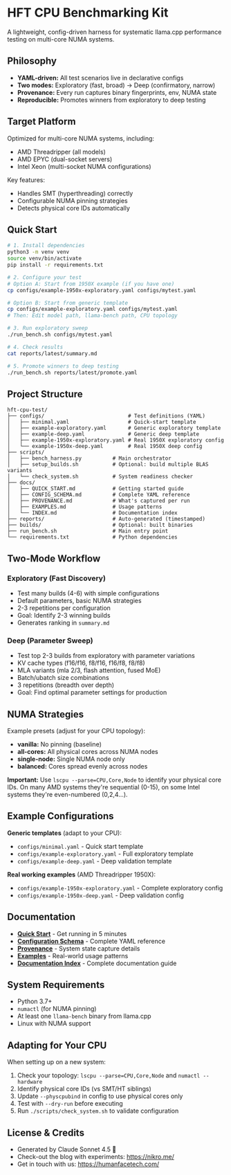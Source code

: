 # HFT CPU Benchmarking Kit

A lightweight, config-driven harness for systematic llama.cpp performance testing on multi-core NUMA systems.

## Philosophy

- **YAML-driven:** All test scenarios live in declarative configs
- **Two modes:** Exploratory (fast, broad) → Deep (confirmatory, narrow)
- **Provenance:** Every run captures binary fingerprints, env, NUMA state
- **Reproducible:** Promotes winners from exploratory to deep testing

## Target Platform

Optimized for multi-core NUMA systems, including:
- AMD Threadripper (all models)
- AMD EPYC (dual-socket servers)
- Intel Xeon (multi-socket NUMA configurations)

Key features:
- Handles SMT (hyperthreading) correctly
- Configurable NUMA pinning strategies
- Detects physical core IDs automatically

## Quick Start

```bash
# 1. Install dependencies
python3 -m venv venv
source venv/bin/activate
pip install -r requirements.txt

# 2. Configure your test
# Option A: Start from 1950X example (if you have one)
cp configs/example-1950x-exploratory.yaml configs/mytest.yaml

# Option B: Start from generic template
cp configs/example-exploratory.yaml configs/mytest.yaml
# Then: Edit model path, llama-bench path, CPU topology

# 3. Run exploratory sweep
./run_bench.sh configs/mytest.yaml

# 4. Check results
cat reports/latest/summary.md

# 5. Promote winners to deep testing
./run_bench.sh reports/latest/promote.yaml
```

## Project Structure

```
hft-cpu-test/
├── configs/                           # Test definitions (YAML)
│   ├── minimal.yaml                   # Quick-start template
│   ├── example-exploratory.yaml       # Generic exploratory template
│   ├── example-deep.yaml              # Generic deep template
│   ├── example-1950x-exploratory.yaml # Real 1950X exploratory config
│   └── example-1950x-deep.yaml        # Real 1950X deep config
├── scripts/
│   ├── bench_harness.py          # Main orchestrator
│   ├── setup_builds.sh           # Optional: build multiple BLAS variants
│   └── check_system.sh           # System readiness checker
├── docs/
│   ├── QUICK_START.md            # Getting started guide
│   ├── CONFIG_SCHEMA.md          # Complete YAML reference
│   ├── PROVENANCE.md             # What's captured per run
│   ├── EXAMPLES.md               # Usage patterns
│   └── INDEX.md                  # Documentation index
├── reports/                      # Auto-generated (timestamped)
├── builds/                       # Optional: built binaries
├── run_bench.sh                  # Main entry point
└── requirements.txt              # Python dependencies
```

## Two-Mode Workflow

### Exploratory (Fast Discovery)
- Test many builds (4-6) with simple configurations
- Default parameters, basic NUMA strategies
- 2-3 repetitions per configuration
- Goal: Identify 2-3 winning builds
- Generates ranking in `summary.md`

### Deep (Parameter Sweep)
- Test top 2-3 builds from exploratory with parameter variations
- KV cache types (f16/f16, f8/f16, f16/f8, f8/f8)
- MLA variants (mla 2/3, flash attention, fused MoE)
- Batch/ubatch size combinations
- 3 repetitions (breadth over depth)
- Goal: Find optimal parameter settings for production

## NUMA Strategies

Example presets (adjust for your CPU topology):

- **vanilla:** No pinning (baseline)
- **all-cores:** All physical cores across NUMA nodes
- **single-node:** Single NUMA node only
- **balanced:** Cores spread evenly across nodes

**Important:** Use `lscpu --parse=CPU,Core,Node` to identify your physical core IDs. On many AMD systems they're sequential (0-15), on some Intel systems they're even-numbered (0,2,4...).

## Example Configurations

**Generic templates** (adapt to your CPU):
- `configs/minimal.yaml` - Quick start template
- `configs/example-exploratory.yaml` - Full exploratory template
- `configs/example-deep.yaml` - Deep validation template

**Real working examples** (AMD Threadripper 1950X):
- `configs/example-1950x-exploratory.yaml` - Complete exploratory config
- `configs/example-1950x-deep.yaml` - Deep validation config

## Documentation

- **[Quick Start](docs/QUICK_START.md)** - Get running in 5 minutes
- **[Configuration Schema](docs/CONFIG_SCHEMA.md)** - Complete YAML reference
- **[Provenance](docs/PROVENANCE.md)** - System state capture details
- **[Examples](docs/EXAMPLES.md)** - Real-world usage patterns
- **[Documentation Index](docs/INDEX.md)** - Complete documentation guide

## System Requirements

- Python 3.7+
- `numactl` (for NUMA pinning)
- At least one `llama-bench` binary from llama.cpp
- Linux with NUMA support

## Adapting for Your CPU

When setting up on a new system:

1. Check your topology: `lscpu --parse=CPU,Core,Node` and `numactl --hardware`
2. Identify physical core IDs (vs SMT/HT siblings)
3. Update `--physcpubind` in config to use physical cores only
4. Test with `--dry-run` before executing
5. Run `./scripts/check_system.sh` to validate configuration

## License & Credits

- Generated by Claude Sonnet 4.5 🤖
- Check-out the blog with experiments: https://nikro.me/
- Get in touch with us: https://humanfacetech.com/
